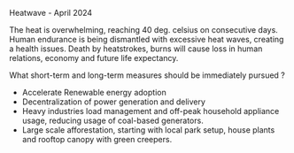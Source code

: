 Heatwave - April 2024

The heat is overwhelming, reaching 40 deg. celsius on consecutive days. 
Human endurance is being dismantled with excessive heat waves, 
creating a health issues. Death by heatstrokes, burns will cause 
loss in human relations, economy and future life expectancy.

What short-term and long-term measures should be immediately pursued ?
- Accelerate Renewable energy adoption
- Decentralization of power generation and delivery
- Heavy industries load management and off-peak household appliance usage,
 reducing usage of coal-based generators.
- Large scale afforestation, starting with local park setup, house plants and 
rooftop canopy with green creepers.